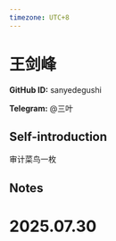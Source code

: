 ```yaml
---
timezone: UTC+8
---
```


# 王剑峰

**GitHub ID:** sanyedegushi

**Telegram:** @三叶

## Self-introduction

审计菜鸟一枚

## Notes

<!-- Content_START -->

# 2025.07.30


<!-- Content_END -->
